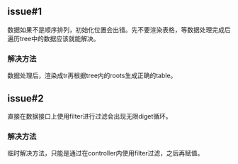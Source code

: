 ## issue#1
数据如果不是顺序排列，初始化位置会出错。先不要渲染表格，等数据处理完成后遍历tree中的数据应该就能解决。
### 解决方法
数据处理后，渲染成tr再根据tree内的roots生成正确的table。
## issue#2
直接在数据接口上使用filter进行过滤会出现无限diget循环。
### 解决方法
临时解决方法，只能是通过在controller内使用filter过滤，之后再赋值。